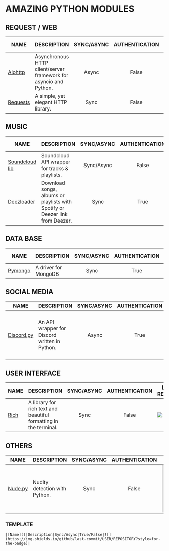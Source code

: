 # AMAZING PYTHON MODULES

## REQUEST / WEB

| NAME | DESCRIPTION | SYNC/ASYNC | AUTHENTICATION  | LAST RELEASE |
| ------------- | ------------- | :-------------: | :-------------: |------------- |
|[Aiohttp](https://pypi.org/project/aiohttp/)|Asynchronous HTTP client/server framework for asyncio and Python.|Async|False|![](https://img.shields.io/github/last-commit/aio-libs/aiohttp?style=for-the-badge)|
|[Requests](https://pypi.org/project/requests/)|A simple, yet elegant HTTP library.|Sync|False|![](https://img.shields.io/github/last-commit/psf/requests?style=for-the-badge)|

## MUSIC

| NAME | DESCRIPTION | SYNC/ASYNC | AUTHENTICATION  | LAST RELEASE |
| ------------- | ------------- | :-------------: | :-------------: |------------- |
|[Soundcloud lib](https://pypi.org/project/soundcloud-lib/)|Soundcloud API wrapper for tracks & playlists.|Sync/Async|False|![](https://img.shields.io/github/last-commit/3jackdaws/soundcloud-lib?style=for-the-badge)|
|[Deezloader](https://github.com/An0nimia/deezloader)|Download songs, albums or playlists with Spotify or Deezer link from Deezer.|Sync|True|![](https://img.shields.io/github/last-commit/An0nimia/deezloader?style=for-the-badge)|



## DATA BASE

| NAME | DESCRIPTION | SYNC/ASYNC | AUTHENTICATION  | LAST RELEASE |
| ------------- | ------------- | :-------------: | :-------------: |------------- |
|[Pymongo](https://pypi.org/project/pymongo/)|A driver for MongoDB|Sync|True|![](https://img.shields.io/github/last-commit/mongodb/mongo-python-driver?style=for-the-badge)|

## SOCIAL MEDIA

| NAME | DESCRIPTION | SYNC/ASYNC | AUTHENTICATION  | LAST RELEASE |
| ------------- | ------------- | :-------------: | :-------------: |------------- |
|[Discord.py](https://pypi.org/project/discord.py/)|An API wrapper for Discord written in Python.|Async|True|![](https://img.shields.io/github/last-commit/Rapptz/discord.py?style=for-the-badge)|

## USER INTERFACE

| NAME | DESCRIPTION | SYNC/ASYNC | AUTHENTICATION  | LAST RELEASE |
| ------------- | ------------- | :-------------: | :-------------: |------------- |
|[Rich](https://github.com/willmcgugan/rich)|A library for rich text and beautiful formatting in the terminal.|Sync|False|![](https://img.shields.io/github/last-commit/willmcgugan/rich?style=for-the-badge)|

## OTHERS

| NAME | DESCRIPTION | SYNC/ASYNC | AUTHENTICATION  | LAST RELEASE |
| ------------- | ------------- | :-------------: | :-------------: |------------- |
|[Nude.py](https://github.com/hhatto/nude.py)|Nudity detection with Python.|Sync|False|![](https://img.shields.io/github/last-commit/hhatto/nude.py?style=for-the-badge)|

### TEMPLATE
```|[Name]()|Description|Sync/Async|True/False|![](https://img.shields.io/github/last-commit/USER/REPOSITORY?style=for-the-badge)|```